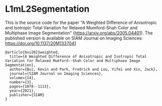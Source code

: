 # L1mL2Segmentation
 
This is the source code for the paper "A Weighted Difference of Anisotropic and Isotropic Total Variation for Relaxed Mumford-Shah Color and Multiphase Image Segmentation" (https://arxiv.org/abs/2005.04401). The published version is available on SIAM Journal on Imaging Sciences: https://doi.org/10.1137/20M1337041

```
@article{bui2021weighted,
  title={A Weighted Difference of Anisotropic and Isotropic Total Variation for Relaxed Mumford--Shah Color and Multiphase Image Segmentation},
  author={Bui, Kevin and Park, Fredrick and Lou, Yifei and Xin, Jack},
  journal={SIAM Journal on Imaging Sciences},
  volume={14},
  number={3},
  pages={1078--1113},
  year={2021},
  publisher={SIAM}
}
```

